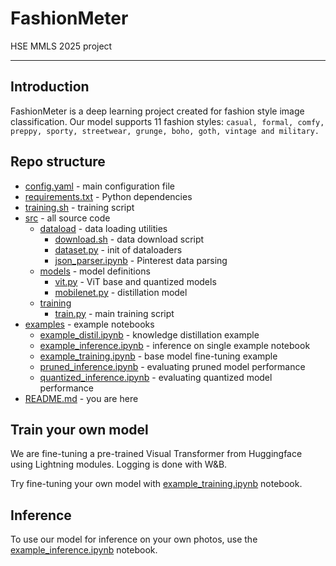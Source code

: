 # FashionMeter
HSE MMLS 2025 project

---
## Introduction

FashionMeter is a deep learning project created for fashion style image classification. Our model supports 11 fashion styles: `casual, formal, comfy, preppy, sporty, streetwear, grunge, boho, goth, vintage and military.`

## Repo structure

* [config.yaml](config.yaml) - main configuration file
* [requirements.txt](requirements.txt) - Python dependencies
* [training.sh](training.sh) - training script
* [src](src) - all source code
  * [dataload](src/dataload) - data loading utilities
    * [download.sh](src/dataload/download.sh) - data download script
    * [dataset.py](src/dataload/dataset.py) - init of dataloaders
    * [json_parser.ipynb](src/dataload/json_parser.ipynb) - Pinterest data parsing
  * [models](src/models) - model definitions
    * [vit.py](src/models/vit.py) -  ViT base and quantized models
    * [mobilenet.py](src/models/mobilenet.py) - distillation model
  * [training](src/training)
    * [train.py](src/training/train.py) - main training script
* [examples](examples) - example notebooks
  * [example_distil.ipynb](examples/example_distil.ipynb) - knowledge distillation example
  * [example_inference.ipynb](examples/example_inference.ipynb) - inference on single example notebook
  * [example_training.ipynb](examples/example_training.ipynb) - base model fine-tuning example
  * [pruned_inference.ipynb](examples/pruned_inference.ipynb) - evaluating pruned model performance
  * [quantized_inference.ipynb](examples/quantized_inference.ipynb) - evaluating quantized model performance
* [README.md](README.md) - you are here

## Train your own model

We are fine-tuning a pre-trained Visual Transformer from Huggingface using Lightning modules. Logging is done with W&B.

Try fine-tuning your own model with [example_training.ipynb](examples/example_training.ipynb) notebook.

## Inference

To use our model for inference on your own photos, use the [example_inference.ipynb](examples/example_inference.ipynb) notebook.
